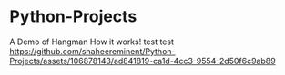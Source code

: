 # Python-Projects
A Demo of Hangman How it works!
test
test
https://github.com/shaheereminent/Python-Projects/assets/106878143/ad841819-ca1d-4cc3-9554-2d50f6c9ab89

